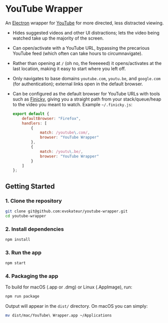 # YouTube Wrapper

An [Electron](https://www.electronjs.org/) wrapper for [YouTube](https://youtube.com)
for more directed, less distracted viewing.

- Hides suggested videos and other UI distractions; lets the video being watched take up the majority of the screen.

- Can open/activate with a YouTube URL, bypassing the precarious YouTube feed (which often can take hours to circumnavigate).

- Rather than opening at `/` (oh no, the feeeeeed) it opens/activates at the last location, making it easy to start where you left off.

- Only navigates to base domains `youtube.com`, `youtu.be`, and `google.com` (for authentication); external links open in the default browser.

- Can be configured as the default browser for YouTube URLs with tools such as [Finicky](https://github.com/johnste/finicky), giving you a straight path from your stack/queue/heap to the video you meant to watch.
  Example `~/.finicky.js`:

  ```javascript
  export default {
      defaultBrowser: "Firefox",
      handlers: [
          {
              match: /youtube\.com/,
              browser: "YouTube Wrapper"
          },
          {
              match: /youtu\.be/,
              browser: "YouTube Wrapper"
          }
      ]
  };
  ```
  
## Getting Started

### 1. Clone the repository

```bash
git clone git@github.com:evokateur/youtube-wrapper.git
cd youtube-wrapper
```

### 2. Install dependencies

```bash
npm install
```

### 3. Run the app

```bash
npm start
```

### 4. Packaging the app

To build for macOS (.app or .dmg) or Linux (.AppImage), run:

```bash
npm run package
```

Output will appear in the `dist/` directory. On macOS you can simply:

```sh
mv dist/mac/YouTube\ Wrapper.app ~/Applications
```
